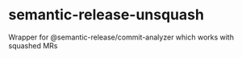 # semantic-release-unsquash
Wrapper for @semantic-release/commit-analyzer which works with squashed MRs
